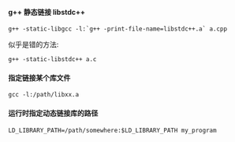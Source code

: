 #### g++ 静态链接 libstdc++

```
g++ -static-libgcc -l:`g++ -print-file-name=libstdc++.a` a.cpp
```

似乎是错的方法:

```
g++ -static-libstdc++ a.c
```


#### 指定链接某个库文件

```
gcc -l:/path/libxx.a
```

#### 运行时指定动态链接库的路径

```
LD_LIBRARY_PATH=/path/somewhere:$LD_LIBRARY_PATH my_program
```

